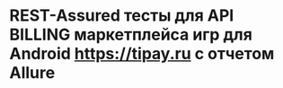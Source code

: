# REST-Assured тесты для API BILLING маркетплейса игр для Android https://tipay.ru с отчетом Allure
